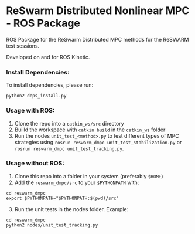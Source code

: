 # ReSwarm Distributed Nonlinear MPC - ROS Package
ROS Package for the ReSwarm Distributed MPC methods for the ReSWARM test sessions. 

Developed on and for ROS Kinetic.

### Install Dependencies:
To install dependencies, please run:
```
python2 deps_install.py
```

### Usage with ROS:
1. Clone the repo into a `catkin_ws/src` directory 
2. Buiild the workspace with `catkin build` in the `catkin_ws` folder
3. Run the nodes `unit_test_<method>.py` to test different types of MPC strategies using `rosrun reswarm_dmpc unit_test_stabilization.py` or `rosrun reswarm_dmpc unit_test_tracking.py`. 

### Usage without ROS:
1. Clone this repo into a folder in your system (preferably `$HOME`)
2. Add the `reswarm_dmpc/src` to your `$PYTHONPATH` with:
```
cd reswarm_dmpc
export $PYTHONPATH="$PYTHONPATH:$(pwd)/src"
```
3. Run the unit tests in the nodes folder. Example:
```
cd reswarm_dmpc
python2 nodes/unit_test_tracking.py
```